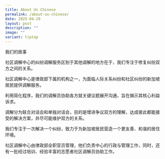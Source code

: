 ```yaml
---
title: About Us Chinese
permalink: /about-us-chinese/
date: 2025-04-29
layout: post
description: ""
image: ""
variant: tiptap
---
```

<p>我们的故事</p>
<p>社区调解中心的纠纷调解服务区别于其他调解的地方在于，我们专注于修复纠纷双方之间的关系。</p>
<p>社区调解中心是律政部下属的机构之一，为面临人际关系纠纷和社区纠纷的新加坡居民提供调解服务。</p>
<p>利用简化程序，我们的调解员协助各方就关键议题展开沟通，旨在揭示其核心利益诉求。</p>
<p>调解分为联合对话会和单独对话会，目的是增进争议双方的理解，达成彼此都能接受的解决方案，并尽可能维护双方的关系。</p>
<p>我们专注于一次解决一个纠纷，致力于为新加坡居民营造一个更友善、和谐的居住环境。</p>
<p>社区调解中心由律政部全职官员管理，他们负责中心的行政与管理工作，同时，还有一批经过培训、经验丰富的志愿者社区调解员协助工作。</p>